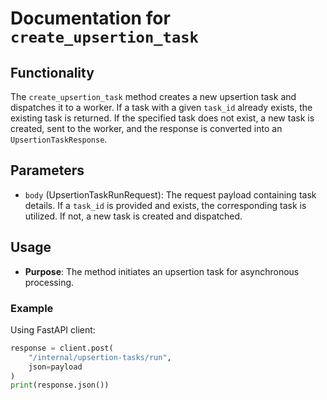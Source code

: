 # Documentation for `create_upsertion_task`

## Functionality

The `create_upsertion_task` method creates a new upsertion task and dispatches it to a worker. If a task with a given `task_id` already exists, the existing task is returned. If the specified task does not exist, a new task is created, sent to the worker, and the response is converted into an `UpsertionTaskResponse`.

## Parameters

- `body` (UpsertionTaskRunRequest): The request payload containing task details. If a `task_id` is provided and exists, the corresponding task is utilized. If not, a new task is created and dispatched.

## Usage

- **Purpose**: The method initiates an upsertion task for asynchronous processing.

### Example

Using FastAPI client:

```python
response = client.post(
    "/internal/upsertion-tasks/run",
    json=payload
)
print(response.json())
```